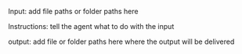 Input: add file paths or folder paths here 

Instructions: tell the agent what to do with the input

output: add file or folder paths here where the output will be delivered
